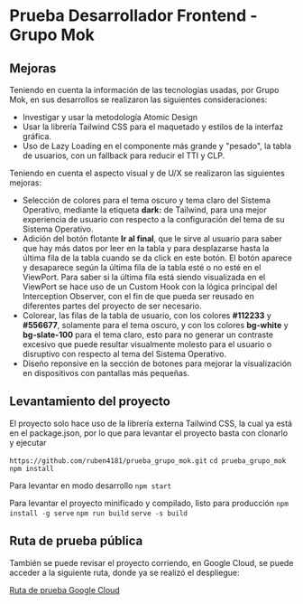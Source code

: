 # Prueba Desarrollador Frontend - Grupo Mok

## Mejoras

Teniendo en cuenta la información de las tecnologías usadas, por Grupo Mok, en sus desarrollos se realizaron las siguientes consideraciones:

- Investigar y usar la metodología Atomic Design
- Usar la librería Tailwind CSS para el maquetado y estilos de la interfaz gráfica.
- Uso de Lazy Loading en el componente más grande y "pesado", la tabla de usuarios, con un fallback para reducir el TTI y CLP.

Teniendo en cuenta el aspecto visual y de U/X se realizaron las siguientes mejoras:

- Selección de colores para el tema oscuro y tema claro del Sistema Operativo, mediante la etiqueta **dark:** de Tailwind, para una mejor experiencia de usuario con respecto a la configuración del tema de su Sistema Operativo.
- Adición del botón flotante **Ir al final**, que le sirve al usuario para saber que hay más datos por leer en la tabla y para desplazarse hasta la última fila de la tabla cuando se da click en este botón. El botón aparece y desaparece según la última fila de la tabla esté o no esté en el ViewPort. Para saber si la última fila está siendo visualizada en el ViewPort se hace uso de un Custom Hook con la lógica principal del Interception Observer, con el fin de que pueda ser reusado en diferentes partes del proyecto de ser necesario.
- Colorear, las filas de la tabla de usuario, con los colores **#112233** y **#556677**, solamente para el tema oscuro, y con los colores **bg-white** y **bg-slate-100** para el tema claro, esto para no generar un contraste excesivo que puede resultar visualmente molesto para el usuario o disruptivo con respecto al tema del Sistema Operativo.
- Diseño reponsive en la sección de botones para mejorar la visualización en dispositivos con pantallas más pequeñas.

## Levantamiento del proyecto

El proyecto solo hace uso de la librería externa Tailwind CSS, la cual ya está en el package.json, por lo que para levantar el proyecto basta con clonarlo y ejecutar

`https://github.com/ruben4181/prueba_grupo_mok.git`
`cd prueba_grupo_mok`
`npm install`

Para levantar en modo desarrollo
`npm start`

Para levantar el proyecto minificado y compilado, listo para producción
`npm install -g serve`
`npm run build`
`serve -s build`

## Ruta de prueba pública

También se puede revisar el proyecto corriendo, en Google Cloud, se puede acceder a la siguiente ruta, donde ya se realizó el despliegue:

[Ruta de prueba Google Cloud](http://34.125.8.183/)
